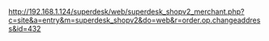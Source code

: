 http://192.168.1.124/superdesk/web/superdesk_shopv2_merchant.php?c=site&a=entry&m=superdesk_shopv2&do=web&r=order.op.changeaddress&id=432



